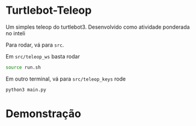 # Turtlebot-Teleop
Um simples teleop do turtlebot3. Desenvolvido como atividade ponderada no inteli

Para rodar, vá para `src`.

Em `src/teleop_ws` basta rodar
```sh 
source run.sh
```

Em outro terminal, vá para `src/teleop_keys` rode
```sh 
python3 main.py
```

# Demonstração

